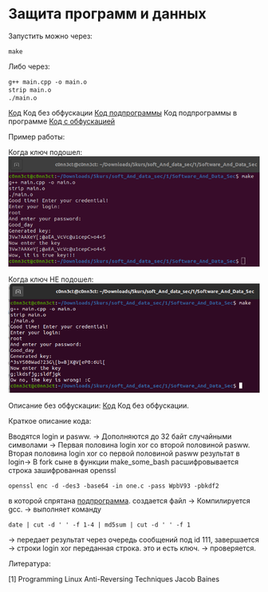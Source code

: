 # Защита программ и данных 

Запустить можно через: 
```shell
make
```

Либо через:
```shell 
g++ main.cpp -o main.o
strip main.o
./main.o
```
[Код](https://github.com/disc0nn3ct/Software_And_Data_Sec/blob/c63160f48a3d3cd2e223553042985c9dad6e5399/main.cpp) Код без обфускации 
[Код подпрограммы](https://github.com/disc0nn3ct/Software_And_Data_Sec/blob/main/not%20necessary/one.c) Код подпрограммы в программе
[Код с обфускацией](https://github.com/disc0nn3ct/Software_And_Data_Sec/blob/main/main.cpp)  



Пример работы: 

Когда ключ подошел: 
![Positive example](src/Positive_example.png)

Когда ключ НЕ подошел: 
![Negative example](src/Negative_example.png)


Описание без обфускации: 
[Код](https://github.com/disc0nn3ct/Software_And_Data_Sec/blob/c63160f48a3d3cd2e223553042985c9dad6e5399/main.cpp) Код без обфускации.

Краткое описание кода:

Вводятся login и pasww. -> Дополняются до 32 байт случайными символами -> Первая половина login xor со второй половиной pasww. Вторая половина login xor со первой половиной pasww результат в login-> 
В fork сыне в функции make_some_bash расшифровывается строка зашифрованная openssl 
```shell
openssl enc -d -des3 -base64 -in one.c -pass WpbV93 -pbkdf2
```
в которой спрятана [подпрограмма](https://github.com/disc0nn3ct/Software_And_Data_Sec/blob/main/not%20necessary/one.c). создается файл -> Компилируется gcc. -> выполняет команду 
```shell
date | cut -d ' ' -f 1-4 | md5sum | cut -d ' ' -f 1
```
-> передает результат через очередь сообщений под id 111, завершается -> строки login xor переданная строка. это и есть ключ. 
-> проверяется.



Литература: 

[1] Programming Linux Anti-Reversing Techniques Jacob Baines


